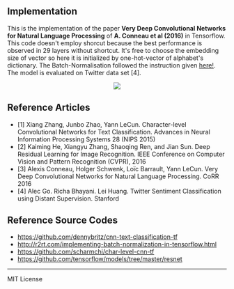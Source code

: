 ## Implementation

This is the implementation of the paper **Very Deep Convolutional Networks for Natural Language Processing** of **A. Conneau et al (2016)** in Tensorflow. This code doesn't employ shorcut because the best performance is observed in 29 layers without shortcut. It's free to choose the embedding size of vector so here it is initialized by one-hot-vector of alphabet's dictionary. The Batch-Normalisation followed the instruction given [here!](http://r2rt.com/implementing-batch-normalization-in-tensorflow.html). The model is evaluated on Twitter data set [4].

<p align="center">
  <img src="https://lh6.googleusercontent.com/bp61G9vYu2KjotruD1IFUd8TyZC1VL2BS-Uial0U3zNMvKVYh00tyjg_4fTAzI_NayoqOyZHce6ce_4=w1301-h641" />
</p>

## Reference Articles

- [1] Xiang Zhang, Junbo Zhao, Yann LeCun. Character-level Convolutional Networks for Text Classification. Advances in Neural Information Processing Systems 28 (NIPS 2015)
- [2] Kaiming He, Xiangyu Zhang, Shaoqing Ren, and Jian Sun. Deep Residual Learning for Image Recognition. IEEE Conference on Computer Vision and Pattern Recognition (CVPR), 2016
- [3] Alexis Conneau, Holger Schwenk, Loïc Barrault, Yann LeCun. Very Deep Convolutional Networks for Natural Language Processing. CoRR 2016
- [4] Alec Go. Richa Bhayani. Lei Huang. Twitter Sentiment Classification using Distant Supervision. Stanford

## Reference Source Codes

- https://github.com/dennybritz/cnn-text-classification-tf
- http://r2rt.com/implementing-batch-normalization-in-tensorflow.html
- https://github.com/scharmchi/char-level-cnn-tf
- https://github.com/tensorflow/models/tree/master/resnet

--------------
MIT License

